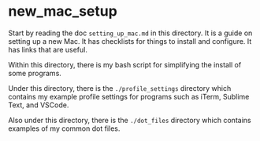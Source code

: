 # new_mac_setup

Start by reading the doc `setting_up_mac.md` in this directory. It is a guide on setting up a new Mac. It has checklists for things to install and configure. It has links that are useful.

Within this directory, there is my bash script for simplifying the install of some programs.

Under this directory, there is the `./profile_settings` directory which contains my example profile settings for programs such as iTerm, Sublime Text, and VSCode.

Also under this directory, there is the `./dot_files` directory which contains examples of my common dot files.
